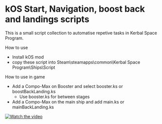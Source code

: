 # kOS Start, Navigation, boost back and landings scripts

This is a small script collection to automatise repetive tasks in Kerbal Space Program.

How to use
* Install kOS mod
* copy these script into Steam\steamapps\common\Kerbal Space Program\Ships\Script

How to use in game
* Add a Compo-Max on Booster and select booster.ks or boostBackLanding.ks
    * Use booster.ks for between stages
* Add a Compo-Max on the main ship and add main.ks or mainBackLanding.ks 


[![Watch the video](https://img.youtube.com/vi/GApod0AL3mQ/hqdefault.jpg)](https://www.youtube.com/watch?v=GApod0AL3mQ)

